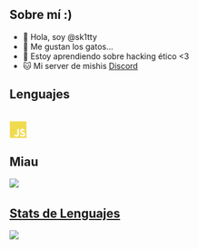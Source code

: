 ## Sobre mí :)

- 👋 Hola, soy @sk1tty
- 🌷 Me gustan los gatos...
- 🌱 Estoy aprendiendo sobre hacking ético <3
- 🐱 Mi server de mishis [Discord](https://discord.gg/mishisquad)

## Lenguajes

<div style="display: inline_block"><br>
  <img align="center" alt="Rafa-Js" height="30" width="30" src="https://raw.githubusercontent.com/devicons/devicon/master/icons/javascript/javascript-plain.svg">

## Miau
  
  <div>
    <a href="https://github.com/sk1tty">
  <img height="180em" src="https://github-readme-stats.vercel.app/api?username=sk1tty&show_icons=true&theme=dracula&include_all_commits=true&count_private=true"/>


## Stats de Lenguajes

<div>
  <img height="180em" src="https://github-readme-stats.vercel.app/api/top-langs/?username=sk1tty&layout=compact&langs_count=7&theme=dracula"/>
</div>
 
  


